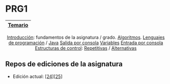 # PRG1

<div align=center>

|[Temario](/temario/README.md)|
|-|
[Introducción](temario/00000-introduccion.md): fundamentos de la asignatura / grado.
[Algoritmos](temario/00100-algoritmos.md).
[Lenguajes de programación](temario/00200-lenguajesDeProgramacion.md) / [Java](temario/00300-java.md)
[Salida por consola](00400-salidaJava.md)
[Variables](00500-variables.md)
[Entrada por consola](00600-entradaJava.md)
[Estructuras de control](00700-estructurasDeControl.md): [Repetitivas](00720-estructurasDeControlRepetitivas.md) / [Alternativas](00710-estructurasDeControlAlternativas.md)

</div>

## Repos de ediciones de la asignatura

- Edición actual: [[24][25]](https://github.com/mmasias/24-25-PRG1)
